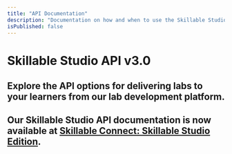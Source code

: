 ```yaml
---
title: "API Documentation"
description: "Documentation on how and when to use the Skillable Studio API."
isPublished: false
---
```


# Skillable Studio API v3.0

## Explore the API options for delivering labs to your learners from our lab development platform. 

## Our Skillable Studio API documentation is now available at [Skillable Connect: Skillable Studio Edition](https://connect.skillable.com/lod/).
